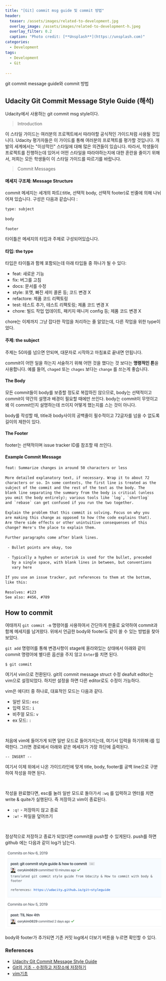 ```yaml
---
title: "[Git] commit msg guide 및 commit 방법"
header:
  teaser: /assets/images/related-to-development.jpg
  overlay_image: /assets/images/related-to-development-h.jpeg
  overlay_filter: 0.2
  caption: "Photo credit: [**Unsplash**](https://unsplash.com)"
categories:
  - Development
tags:
  - Development
  - Git

---
```


git commit message guide와 commit 방법



## Udacity Git Commit Message Style Guide (해석)

Udacity에서 사용하는 git commit msg style이다.

> Introduction

이 스타일 가이드는 여러분의 프로젝트에서 따라야할 공식적인 가이드처럼 사용될 것입니다. Udacity 평가자들은 이 가이드를 통해 여러분의 프로젝트를 평가할 것입니다. 개발의 세계에서는 "이상적인" 스타일에 대해 많은 의견들이 있습니다. 따라서, 학생들이 프로젝트를 진행하는데 있어서 어떤 스타일을 따라야하는지에 대한 혼란을 줄이기 위해서, 저희는 모든 학생들이 이 스타일 가이드를 따르기를 바랍니다.



> Commit Messages

#### 메세지 구조체: Message Structure

commit 메세지는 세개의 파트(:title, 선택적 body, 선택적 footer)로 빈줄에 의해 나뉘어져 있습니다. 구성은 다음과 같습니다 :

```
type: subject

body

footer
```

타이틀은 메세지의 타입과 주제로 구성되어있습니다.

#### 타입: the type

타입은 타이틀과 함께 포함되는데 아래 타입들 중 하나가 될 수 있다:

- feat: 새로운 기능
- fix: 버그를 고침
- docs: 문서를 수정
- style: 포맷, 빠진 세미 콜론 등; 코드 변경 X
- refactore: 제품 코드 리팩토링
- test: 테스트 추가, 테스트 리팩토링; 제품 코드 변경 X
- chore: 빌드 작업 업데이트, 패키지 매니저 config 등; 제품 코드 변경 X

chore는 이제까지 그냥 잡다한 작업을 처리하는 줄 알았는데, 다른 작업을 위한 type이었다.

#### 주제: the subject

주제는 50자를 넘으면 안되며, 대문자로 시작하고 마침표로 끝내면 안됩니다.

commit이 어떤 일을 하는지 서술하기 위해 어떤 것을 했다는 것 보다는 **명령적인 톤**을 사용합니다. 예를 들어, `chaged` 또는 `chages` 보다는 `change` 를 쓰는게 좋습니다.

#### The Body

모든 commit들이 body를 보증할 정도로 복잡하진 않으므로, body는 선택적이고 commit이 약간의 설명과 배경이 필요할 때에만 쓰인다. body는 commit이 무엇이고 왜 이 commit인지 설명하는데 쓰이지 어떻게 했는지를 스는 것이 아니다.

body를 작성할 때, title과 body사이의 공백줄이 필수적이고 72글자를 넘을 수 없도록 길이의 제한이 있다.

#### The Footer

footer는 선택적이며 issue tracker ID를 참조할 때 쓰인다.

####  Example Commit Message

```
feat: Summarize changes in around 50 characters or less

More detailed explanatory text, if necessary. Wrap it to about 72
characters or so. In some contexts, the first line is treated as the
subject of the commit and the rest of the text as the body. The
blank line separating the summary from the body is critical (unless
you omit the body entirely); various tools like `log`, `shortlog`
and `rebase` can get confused if you run the two together.

Explain the problem that this commit is solving. Focus on why you
are making this change as opposed to how (the code explains that).
Are there side effects or other unintuitive consequenses of this
change? Here's the place to explain them.

Further paragraphs come after blank lines.

 - Bullet points are okay, too

 - Typically a hyphen or asterisk is used for the bullet, preceded
   by a single space, with blank lines in between, but conventions
   vary here

If you use an issue tracker, put references to them at the bottom,
like this:

Resolves: #123
See also: #456, #789
```



## How to commit

여태까지 `git commit -m` 명령어를 사용하여서 간단하게 한줄로 요약하여 commit과 함께 메세지를 남겨왔다. 위에서 언급한 body와 footer도 같이 쓸 수 있는 방법을 찾아보았다.

`git add` 명령어를 통해 변경사항이 stage에 올라와있는 상태에서 아래와 같이 commit 명령어에 별다른 옵션을 주지 않고 `Enter`를 치면 된다.

```
$ git commit
```

여기서 vim으로 전환된다. git의 commit message struct 수정 deafult editor는 vim으로 설정되었다. 하지만 설정을 하면 다른 editor로도 수정이 가능하다.

vim은 에디터 중 하나로, 대표적인 모드는 다음과 같다.

- 일반 모드: `esc`
- 입력 모드: `i`
- 비주얼 모드: `v`
- ex 모드: `:`

<br>

처음에 vim에 들어가게 되면 일반 모드로 들어가지는데, 여기서 입력을 하기위해 i를 입력한다. 그러면 경로에서 아래와 같은 메세지가 가장 하단에 출력된다.

```
-- INSERT --
```

여기서 이제 위에서 나온 가이드라인에 맞게 title, body, footer를 공백 line으로 구분하여 작성을 하면 된다.

<br>

작성을 완료했다면, esc를 눌러 일반 모드로 돌아가서 `:wq` 를 입력하고 엔터를 치면 write & quite가 실행된다. 즉 저장하고 vim이 종료된다.

- `:q!` - 저장하지 않고 종료
- `:w!` - 파일을 덮어쓰기

<br>

정상적으로 저장하고 종료가 되었다면 commit을 push할 수 있게된다. push를 하면 github 에는 다음과 같이 log가 남는다.

<p align="left">
  <img src="/assets/images/2019-11-06-git-1.png" width="640px">
</p>

body와 footer가 추가되면 기존 커밋 log에서 더보기 버튼을 누르면 확인할 수 있다.



### References

- [Udacity Git Commit Message Style Guide](https://udacity.github.io/git-styleguide/)
- [Git의 기초 - 수정하고 저장소에 저장하기](https://git-scm.com/book/ko/v1/Git의-기초-수정하고-저장소에-저장하기)
- [vim기초](https://nolboo.kim/blog/2016/11/15/vim-for-beginner/)